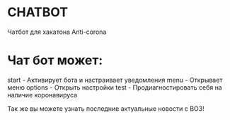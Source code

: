 # CHATBOT
Чатбот для хакатона Anti-corona

# Чат бот может:
start - Активирует бота и настраивает уведомления
menu - Открывает меню
options - Открыть настройки
test - Продиагностировать себя на наличие коронавируса

Так же вы можете узнать последние актуальные новости с ВОЗ!